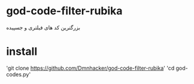 # god-code-filter-rubika
بزرگترین کد های فیلتری و جسپیده
# install
'git clone https://github.com/Dmnhacker/god-code-filter-rubika'
'cd god-codes.py'

